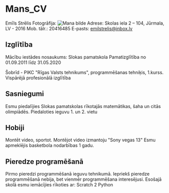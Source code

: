 # Mans_CV
Emīls Strēlis
Fotogrāfija: ![Mana bilde](https://cdn.discordapp.com/attachments/690155185321934898/805803395864592455/20210201_161138.jpg)
Adrese: Skolas iela 2 – 104, Jūrmala, LV - 2016
Mob. tālr.: 20416485
E-pasts: emilstrelis@inbox.lv

## Izglītība
Mācību iestādes nosaukums: Slokas pamatskola
Pamatizglītība
no 01.09.2011 līdz 31.05.2020

Šobrīd - PIKC "Rīgas Valsts tehnikums", programmēšanas tehniķis, 1.kurss.
Vispārējā profesionālā izglītība

## Sasniegumi
Esmu piedalījies Slokas pamatskolas rīkotajās matemātikas, šaha un citās olimpiādēs.
Piedaloties ieguvu 1. un 2. vietu

## Hobiji
Montēt video, sportot.
Montējot video izmantoju "Sony vegas 13"
Esmu apmeklējis basketbola nodarbības 1 gadu.

## Pieredze programēšanā
Pirmo pieredzi programmēšanā ieguvu tehnikumā.
Iepriekš pieredze programmēšanā nebija, bet vienmēr programmēšana interesējusi.
Esošajā skolā esmu iemācījies rīkoties ar:
Scratch 2
Python